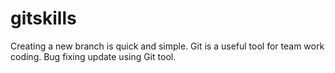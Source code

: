 # gitskills
Creating a new branch is quick and simple.
Git is a useful tool for team work coding.
Bug fixing update using Git tool.
